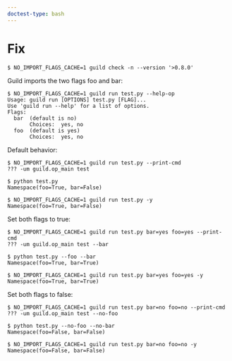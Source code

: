 ```yaml
---
doctest-type: bash
---
```


# Fix

    $ NO_IMPORT_FLAGS_CACHE=1 guild check -n --version '>0.8.0'

Guild imports the two flags foo and bar:

    $ NO_IMPORT_FLAGS_CACHE=1 guild run test.py --help-op
    Usage: guild run [OPTIONS] test.py [FLAG]...
    Use 'guild run --help' for a list of options.
    Flags:
      bar  (default is no)
           Choices:  yes, no
      foo  (default is yes)
           Choices:  yes, no

Default behavior:

    $ NO_IMPORT_FLAGS_CACHE=1 guild run test.py --print-cmd
    ??? -um guild.op_main test

    $ python test.py
    Namespace(foo=True, bar=False)

    $ NO_IMPORT_FLAGS_CACHE=1 guild run test.py -y
    Namespace(foo=True, bar=False)

Set both flags to true:

    $ NO_IMPORT_FLAGS_CACHE=1 guild run test.py bar=yes foo=yes --print-cmd
    ??? -um guild.op_main test --bar

    $ python test.py --foo --bar
    Namespace(foo=True, bar=True)

    $ NO_IMPORT_FLAGS_CACHE=1 guild run test.py bar=yes foo=yes -y
    Namespace(foo=True, bar=True)

Set both flags to false:

    $ NO_IMPORT_FLAGS_CACHE=1 guild run test.py bar=no foo=no --print-cmd
    ??? -um guild.op_main test --no-foo

    $ python test.py --no-foo --no-bar
    Namespace(foo=False, bar=False)

    $ NO_IMPORT_FLAGS_CACHE=1 guild run test.py bar=no foo=no -y
    Namespace(foo=False, bar=False)
